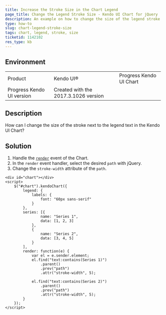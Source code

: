 ```yaml
---
title: Increase the Stroke Size in the Chart Legend
page_title: Change the Legend Stroke Size - Kendo UI Chart for jQuery
description: An example on how to change the size of the legend stroke in the Kendo UI Chart.
type: how-to
slug: chart-legend-stroke-size
tags: chart, legend, stroke, size
ticketid: 1142102
res_type: kb
---
```


## Environment

<table>
 <tr>
  <td>Product</td>
  <td> Kendo UI®</td>
  <td>Progress Kendo UI Chart</td>
 </tr>
 <tr>
  <td>Progress Kendo UI version</td>
  <td>Created with the 2017.3.1026 version</td>
 </tr>
</table>

## Description

How can I change the size of the stroke next to the legend text in the Kendo UI Chart?

## Solution

1. Handle the [`render`](https://docs.telerik.com/kendo-ui/api/javascript/dataviz/ui/chart/events/render) event of the Chart.
1. In the `render` event handler, select the desired `path` with jQuery.
1. Change the `stroke-width` attribute of the `path`.

```dojo
<div id="chart"></div>
<script>
    $("#chart").kendoChart({
        legend: {
            labels: {
                font: "60px sans-serif"
            }
        },
        series: [{
                name: "Series 1",
                data: [1, 2, 3]
            },
            {
                name: "Series 2",
                data: [3, 4, 5]
            }
        ],
        render: function(e) {
            var el = e.sender.element;
            el.find("text:contains(Series 1)")
                .parent()
                .prev("path")
                .attr("stroke-width", 5);

            el.find("text:contains(Series 2)")
                .parent()
                .prev("path")
                .attr("stroke-width", 5);
        }
    });
</script>
```
